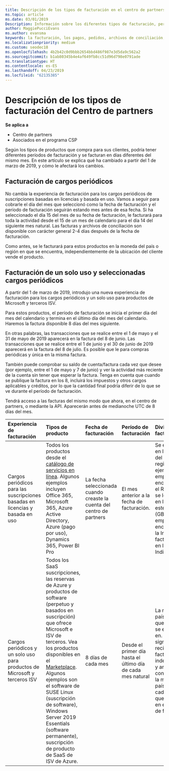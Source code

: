 ```yaml
---
title: Descripción de los tipos de facturación en el centro de partners | Centro de partners
ms.topic: article
ms.date: 03/01/2019
Description: Información sobre los diferentes tipos de facturación, períodos de facturación y las fechas de facturación
author: MaggiePucciEvans
ms.author: evansma
keywords: la facturación, los pagos, pedidos, archivos de conciliación, archivo de conciliación
ms.localizationpriority: medium
ms.custom: seodec18
ms.openlocfilehash: 4b2b42c0d9bbb2654bbd486f987e3d5da9c562a2
ms.sourcegitcommit: b1ab80345b4e4af649fb8cc51d96d798e0791ade
ms.translationtype: HT
ms.contentlocale: es-ES
ms.lasthandoff: 04/23/2019
ms.locfileid: "62135385"
---
```

# <a name="understanding-the-types-of-billing-in-partner-center"></a>Descripción de los tipos de facturación del Centro de partners

**Se aplica a**

-  Centro de partners
-  Asociados en el programa CSP

Según los tipos de productos que compra para sus clientes, podría tener diferentes períodos de facturación y se facturan en días diferentes del mismo mes. En este artículo se explica qué ha cambiado a partir del 1 de marzo de 2019, y cómo le afectará los cambios.

## <a name="billing-for-recurring-charges"></a>Facturación de cargos periódicos

No cambia la experiencia de facturación para los cargos periódicos de suscripciones basadas en licencias y basada en uso. Vamos a seguir para cobrarle el día del mes que seleccionó como la fecha de facturación y el período de facturación seguirán estando mes antes de esa fecha. Si ha seleccionado el día 15 del mes de su fecha de facturación, le facturará para toda la actividad desde el 15 de un mes de calendario para el día 14 del siguiente mes natural. Las facturas y archivos de conciliación son disponible con carácter general 2-4 días después de la fecha de facturación.

Como antes, se le facturará para estos productos en la moneda del país o región en que se encuentra, independientemente de la ubicación del cliente vende el producto.

## <a name="billing-for-one-time-and-select-recurring-charges"></a>Facturación de un solo uso y seleccionadas cargos periódicos

A partir del 1 de marzo de 2019, introdujo una nueva experiencia de facturación para los cargos periódicos y un solo uso para productos de Microsoft y terceros ISV.

Para estos productos, el período de facturación se inicia el primer día del mes del calendario y termina en el último día del mes del calendario. Haremos la factura disponible 8 días del mes siguiente. 

En otras palabras, las transacciones que se realice entre el 1 de mayo y el 31 de mayo de 2019 aparecerá en la factura del 8 de junio. Las transacciones que se realice entre el 1 de junio y el 30 de junio de 2019 aparecerá en la factura del 8 de julio. Es posible que le para compras periódicas y única en la misma factura. 

También puede comprobar su saldo de cuenta/factura cada vez que desee (por ejemplo, entre el 1 de mayo y 7 de junio) y ver la actividad más reciente de la cuenta sin tener que esperar la factura. Tenga en cuenta que cuando se publique la factura en los 8, incluirá los impuestos y otros cargos aplicables y créditos, por lo que la cantidad final podría diferir de lo que se ve durante el período de facturación. 

Tendrá acceso a las facturas del mismo modo que ahora, en el centro de partners, o mediante la API. Aparecerán antes de medianoche UTC de 8 días del mes. 

|**Experiencia de facturación**|**Tipos de producto**|**Fecha de facturación**|**Período de facturación**|**Divisa de facturación**|**¿Actividad actual disponible?**|
|:----------------|:--------------|:--------------|:--------------|:--------------|:--------------|
|Cargos periódicos para las suscripciones basadas en licencias y basada en uso |Todos los productos desde el [catálogo de servicios en línea](https://partner.microsoft.com/commerce/preferredoffers/list). Algunos ejemplos incluyen Office 365, Microsoft 365, Azure Active Directory, Azure (pago por uso), Dynamics 365, Power BI Pro |La fecha seleccionada cuando creaste la cuenta del centro de partners |El mes anterior a la fecha de facturación. |Se encuentra en la moneda del país o región. Por ejemplo, si su empresa se encuentra en el Reino Unido, se le facturará en libras esterlinas (GBP). Si su empresa se encuentra en la India, le facturaremos en la Rupia India (INR).  |No |
|Cargos periódicos y un solo uso para productos de Microsoft y terceros ISV |Todos los SaaS suscripciones, las reservas de Azure y productos de software (perpetuo y basados en suscripción) que ofrece Microsoft e ISV de terceros. Vea los productos disponibles en el [Marketplace](https://partner.microsoft.com/commerce/sales?type=Any&category=Any). Algunos ejemplos son el software de SUSE Linux (suscripción de software), Windows Server 2019 Essentials (software permanente), suscripción de producto de SaaS de ISV de Azure. |8 días de cada mes |Desde el primer día hasta el último día de cada mes natural |La moneda del país o región que el cliente se encuentra en. Esto significa que recibirá facturas independientes y archivos de conciliación en la moneda del país o región cada cliente que se vende a en el período de facturación. |Sí |
